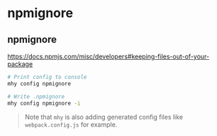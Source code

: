 # npmignore

## npmignore

https://docs.npmjs.com/misc/developers#keeping-files-out-of-your-package

```bash
# Print config to console
mhy config npmignore

# Write .npmignore
mhy config npmignore -i
```

> Note that `mhy` is also adding generated config files like `webpack.config.js` for example.
